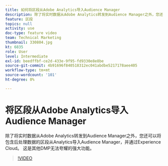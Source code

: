 ```yaml
---
title: 如何将区段从Adobe Analytics导入Audience Manager
description: 除了将实时数据从Adobe Analytics转发到Audience Manager之外，您还可以将包含后处理数据的区段从Analytics导入Audience Manager，并通过Experience Cloud。 这是其他DMP无法夸耀的强大功能。
feature: 区段
topics: null
activity: use
doc-type: feature video
team: Technical Marketing
thumbnail: 330804.jpg
kt: 6835
role: User
level: Intermediate
exl-id: beedffbf-ce2d-433e-9f95-fd9330e8e8be
source-git-commit: 4b91696f840518312ec041abdbe5217178aee405
workflow-type: tm+mt
source-wordcount: '101'
ht-degree: 0%

---
```


# 将区段从Adobe Analytics导入Audience Manager

除了将实时数据从Adobe Analytics转发到Audience Manager之外，您还可以将包含后处理数据的区段从Analytics导入Audience Manager，并通过Experience Cloud。 这是其他DMP无法夸耀的强大功能。

>[!VIDEO](https://video.tv.adobe.com/v/330804/?quality=12&learn=on)
